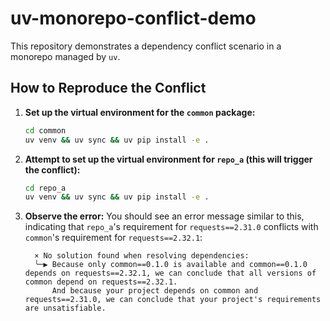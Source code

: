 # uv-monorepo-conflict-demo

This repository demonstrates a dependency conflict scenario in a monorepo managed by `uv`.

## How to Reproduce the Conflict


1.  **Set up the virtual environment for the `common` package:**

    ```bash
    cd common
    uv venv && uv sync && uv pip install -e .
    ```

2.  **Attempt to set up the virtual environment for `repo_a` (this will trigger the conflict):**

    ```bash
    cd repo_a
    uv venv && uv sync && uv pip install -e .
    ```

3.  **Observe the error:**
    You should see an error message similar to this, indicating that `repo_a`'s requirement for `requests==2.31.0` conflicts with `common`'s requirement for `requests==2.32.1`:

    ```
      × No solution found when resolving dependencies:
      ╰─▶ Because only common==0.1.0 is available and common==0.1.0 depends on requests==2.32.1, we can conclude that all versions of common depend on requests==2.32.1.
          And because your project depends on common and requests==2.31.0, we can conclude that your project's requirements are unsatisfiable.
    ```
